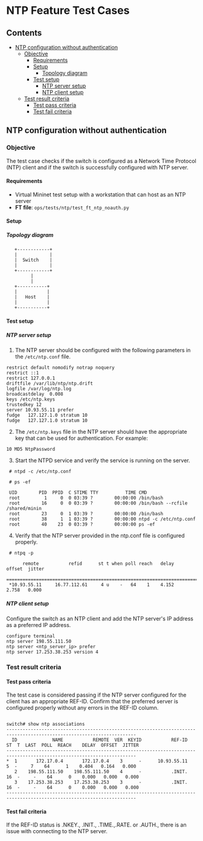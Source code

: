 # NTP Feature Test Cases

## Contents
- [NTP configuration without authentication](#ntp-configuration-without-authentication)
	- [Objective](#objective)
		- [Requirements](#requirements)
		- [Setup](#setup)
			- [Topology diagram](#topology-diagram)
		- [Test setup](#test-setup)
			- [NTP server setup](#ntp-server-setup)
			- [NTP client setup](#ntp-client-setup)
	- [Test result criteria](#test-result-criteria)
		- [Test pass criteria](#test-pass-criteria)
		- [Test fail criteria](#test-fail-criteria)

## NTP configuration without authentication

### Objective
The test case checks if the switch is configured as a Network Time Protocol (NTP) client and if the switch is successfully configured with NTP server.


#### Requirements
- Virtual Mininet test setup with a workstation that can host as an NTP server
- **FT file**: `ops/tests/ntp/test_ft_ntp_noauth.py`


#### Setup
##### Topology diagram
```
   +------------+
   |            |
   |  Switch    |
   |            |
   +------------+
         |
         |
   +-----------+
   |           |
   |   Host    |
   |           |
   +-----------+
```


#### Test setup

##### NTP server setup

1. The NTP server should be configured with the following parameters in the `/etc/ntp.conf` file.

 ```
restrict default nomodify notrap noquery
restrict ::1
restrict 127.0.0.1
driftfile /var/lib/ntp/ntp.drift
logfile /var/log/ntp.log
broadcastdelay  0.008
keys /etc/ntp.keys
trustedkey 12
server 10.93.55.11 prefer
fudge   127.127.1.0 stratum 10
fudge   127.127.1.0 stratum 10
 ```

2. The `/etc/ntp.keys` file in the NTP server should have the appropriate key that can be used for authentication.
For example:

 ```
10 MD5 NtpPassword
 ```

3. Start the NTPD service and verify the service is running on the server.

 ```
  # ntpd -c /etc/ntp.conf

  # ps -ef

  UID        PID  PPID  C STIME TTY          TIME CMD
  root         1     0  0 03:39 ?        00:00:00 /bin/bash
  root        16     0  0 03:39 ?        00:00:00 /bin/bash --rcfile /shared/minin
  root        23     0  1 03:39 ?        00:00:00 /bin/bash
  root        38     1  1 03:39 ?        00:00:00 ntpd -c /etc/ntp.conf
  root        40    23  0 03:39 ?        00:00:00 ps -ef
 ```

4. Verify that the NTP server provided in the ntp.conf file is configured properly.

 ```
  # ntpq -p

       remote           refid      st t when poll reach   delay   offset  jitter
  ==============================================================================
  *10.93.55.11     16.77.112.61     4 u    -   64    1    4.152    2.758   0.000

 ```


##### NTP client setup

Configure the switch as an NTP client and add the NTP server's IP address as a preferred IP address.

  ```
  configure terminal
  ntp server 198.55.111.50
  ntp server <ntp_server_ip> prefer
  ntp server 17.253.38.253 version 4
  ```


### Test result criteria

#### Test pass criteria

The test case is considered passing if the NTP server configured for the client has an appropriate REF-ID.
Confirm that the preferred server is configured properly without any errors in the REF-ID column.

```

switch# show ntp associations
----------------------------------------------------------------------------------------------------------------------
  ID             NAME           REMOTE  VER  KEYID           REF-ID  ST  T  LAST  POLL  REACH    DELAY  OFFSET  JITTER
----------------------------------------------------------------------------------------------------------------------
*  1       172.17.0.4       172.17.0.4    3      -      10.93.55.11   5  -     7    64      1    0.404   0.164   0.000
   2    198.55.111.50    198.55.111.50    4      -           .INIT.  16  -     -    64      0    0.000   0.000   0.000
   3    17.253.38.253    17.253.38.253    3      -           .INIT.  16  -     -    64      0    0.000   0.000   0.000
----------------------------------------------------------------------------------------------------------------------

```

#### Test fail criteria

If the REF-ID status is .NKEY., .INIT., .TIME.,.RATE. or .AUTH., there is an issue with connecting to the NTP server.

